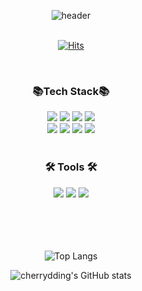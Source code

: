 
<div align="center">
  
![header](https://capsule-render.vercel.app/api?type=Cylinder&text=Cherrydding's Github&fontSize=40&color=000000&fontColor=33ff33)
<br/>
<br/>
  
[![Hits](https://hits.seeyoufarm.com/api/count/incr/badge.svg?url=https%3A%2F%2Fgithub.com%2Fcherrydding&count_bg=%23000000&title_bg=%23000000&icon=iconify.svg&icon_color=%2333FF33&title=cherrydding&edge_flat=false)](https://hits.seeyoufarm.com)
  
<br/>
  
### 📚Tech Stack📚
  
<div>
<img src="https://img.shields.io/badge/JavaScript-F7DF1E?style=flat-square&logo=JavaScript&logoColor=white"/>
<img src="https://img.shields.io/badge/React-61DAFB?style=flat-square&logo=React&logoColor=white"/>
<img src="https://img.shields.io/badge/Redux-764ABC?style=flat-square&logo=Redux&logoColor=white"/>
<img src="https://img.shields.io/badge/Axios-5A29E4?style=flat-square&logo=Axios&logoColor=white"/>
</div>

<div>
<img src="https://img.shields.io/badge/HTML5-E34F26?style=flat-square&logo=HTML5&logoColor=white"/>
<img src="https://img.shields.io/badge/CSS3-1572B6?style=flat-square&logo=CSS3&logoColor=white"/>
<img src="https://img.shields.io/badge/Sass-CC6699?style=flat-square&logo=Sass&logoColor=white"/>
<img src="https://img.shields.io/badge/styled-components-DB7093?style=flat-square&logo=styled-components&logoColor=white"/>
</div>
  
<br/>
  
### 🛠 Tools 🛠

<div>
 <img src="https://img.shields.io/badge/Visual Studio Code-007ACC?style=flat-square&logo=Visual Studio Code&logoColor=white"/>
<img src="https://img.shields.io/badge/GitHub-181717?style=flat-square&logo=GitHub&logoColor=white"/>
<img src="https://img.shields.io/badge/Figma-F24E1E?style=flat-square&logo=Figma&logoColor=white"/>
</div>
  
  

  <br/>
  <br/>
  <br/>
  <br/> 
  

![Top Langs](https://github-readme-stats.vercel.app/api/top-langs/?username=cherrydding&layout=compact&theme=dark)
  
  
![cherrydding's GitHub stats](https://github-readme-stats.vercel.app/api?username=cherrydding&show_icons=true&theme=dark)
  

</div>
